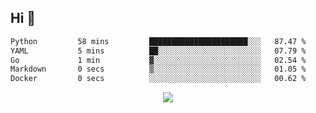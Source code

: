 ## Hi 👋

<!--START_SECTION:waka-->

```txt
Python         58 mins         ██████████████████████░░░   87.47 %
YAML           5 mins          ██░░░░░░░░░░░░░░░░░░░░░░░   07.79 %
Go             1 min           ▓░░░░░░░░░░░░░░░░░░░░░░░░   02.54 %
Markdown       0 secs          ▒░░░░░░░░░░░░░░░░░░░░░░░░   01.05 %
Docker         0 secs          ░░░░░░░░░░░░░░░░░░░░░░░░░   00.62 %
```

<!--END_SECTION:waka-->

<p align="center">
  <a href="https://wakatime.com/@d93f0e24-e3ad-4f8d-9b8b-385bab9124f6">
    <img src="https://wakatime.com/badge/user/d93f0e24-e3ad-4f8d-9b8b-385bab9124f6.svg" />
  </a>
</p>
